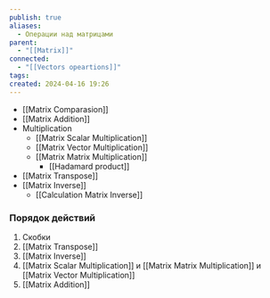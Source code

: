 ```yaml
---
publish: true
aliases:
  - Операции над матрицами
parent:
  - "[[Matrix]]"
connected:
  - "[[Vectors opeartions]]"
tags: 
created: 2024-04-16 19:26
---
```


- [[Matrix Comparasion]]
- [[Matrix Addition]]
- Multiplication
	- [[Matrix Scalar Multiplication]]
	- [[Matrix Vector Multiplication]]
	- [[Matrix Matrix Multiplication]]
		- [[Hadamard product]]
- [[Matrix Transpose]]
- [[Matrix Inverse]]
	- [[Calculation Matrix Inverse]]




### Порядок действий
1. Скобки
2. [[Matrix Transpose]]
3. [[Matrix Inverse]]
4. [[Matrix Scalar Multiplication]] и [[Matrix Matrix Multiplication]] и [[Matrix Vector Multiplication]]
5. [[Matrix Addition]]



